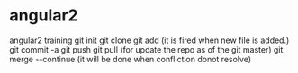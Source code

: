 # angular2
angular2 training
git init <folder name>
git clone <url>
git add <name of file or folder> (it is fired when new file is added.)
git commit -a
git push
git pull <url> (for update the repo as of the git master)
git merge --continue (it will be done when confliction donot resolve)
